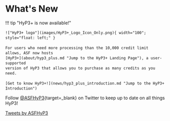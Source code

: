 # What's New

!!! tip "HyP3+ is now available!"
 
    !["HyP3+ logo"](images/HyP3+_Logo_Icon_Only.png){ width="100";  style="float: left;" }

    For users who need more processing than the 10,000 credit limit allows, ASF now hosts 
    [HyP3+](about/hyp3_plus.md "Jump to the HyP3+ Landing Page"), a user-supported 
    version of HyP3 that allows you to purchase as many credits as you need. 

    [Get to know HyP3+!](news/hyp3_plus_introduction.md "Jump to the HyP3+ Introduction")

Follow [@ASFHyP3](https://twitter.com/ASFHyP3 "https://twitter.com/ASFHyP3" ){target=_blank} on Twitter 
to keep up to date on all things HyP3!

<a class="twitter-timeline" href="https://twitter.com/ASFHyP3">Tweets by ASFHyP3</a>
<script async src="https://platform.twitter.com/widgets.js" charset="utf-8"></script>
